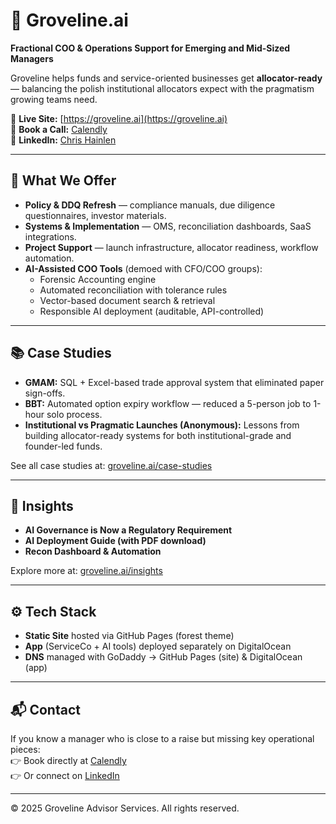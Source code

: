 # 🌲 Groveline.ai  

**Fractional COO & Operations Support for Emerging and Mid-Sized Managers**  

Groveline helps funds and service-oriented businesses get **allocator-ready** — balancing the polish institutional allocators expect with the pragmatism growing teams need.  

🔗 **Live Site:** [https://groveline.ai](https://groveline.ai)  
📅 **Book a Call:** [Calendly](https://calendly.com/chris-groveline)  
💼 **LinkedIn:** [Chris Hainlen](https://www.linkedin.com/in/chainlen/)  

---

## 🚀 What We Offer
- **Policy & DDQ Refresh** — compliance manuals, due diligence questionnaires, investor materials.  
- **Systems & Implementation** — OMS, reconciliation dashboards, SaaS integrations.  
- **Project Support** — launch infrastructure, allocator readiness, workflow automation.  
- **AI-Assisted COO Tools** (demoed with CFO/COO groups):  
  - Forensic Accounting engine  
  - Automated reconciliation with tolerance rules  
  - Vector-based document search & retrieval  
  - Responsible AI deployment (auditable, API-controlled)  

---

## 📚 Case Studies
- **GMAM:** SQL + Excel-based trade approval system that eliminated paper sign-offs.  
- **BBT:** Automated option expiry workflow — reduced a 5-person job to 1-hour solo process.  
- **Institutional vs Pragmatic Launches (Anonymous):** Lessons from building allocator-ready systems for both institutional-grade and founder-led funds.  

See all case studies at: [groveline.ai/case-studies](https://groveline.ai/case-studies)  

---

## 📝 Insights
- **AI Governance is Now a Regulatory Requirement**  
- **AI Deployment Guide (with PDF download)**  
- **Recon Dashboard & Automation**  

Explore more at: [groveline.ai/insights](https://groveline.ai/insights)  

---

## ⚙️ Tech Stack
- **Static Site** hosted via GitHub Pages (forest theme)  
- **App** (ServiceCo + AI tools) deployed separately on DigitalOcean  
- **DNS** managed with GoDaddy → GitHub Pages (site) & DigitalOcean (app)  

---

## 📬 Contact
If you know a manager who is close to a raise but missing key operational pieces:  
👉 Book directly at [Calendly](https://calendly.com/chris-groveline)  
👉 Or connect on [LinkedIn](https://www.linkedin.com/in/chainlen/)  

---

© 2025 Groveline Advisor Services. All rights reserved.  
